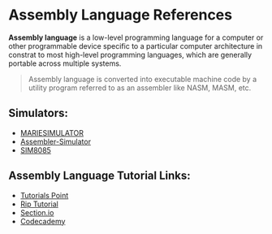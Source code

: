 # Assembly Language References
**Assembly language** is a low-level programming language for a computer or other programmable device specific to a particular computer architecture
in constrat to most high-level programming languages, which are generally portable across multiple systems.

> Assembly language is converted into executable machine code by a utility program referred to as an assembler like NASM, MASM, etc.

## Simulators:
* [MARIESIMULATOR](https://marie.js.org/)
* [Assembler-Simulator](https://schweigi.github.io/assembler-simulator/)
* [SIM8085](https://www.sim8085.com/)

## Assembly Language Tutorial Links:
* [Tutorials Point](https://www.tutorialspoint.com/assembly_programming/index.htm)
* [Rip Tutorial](https://riptutorial.com/assembly)
* [Section.io](https://www.section.io/engineering-education/assembly-part-1/)
* [Codecademy](https://www.codecademy.com/learn/computer-architecture/modules/assembly-language)
